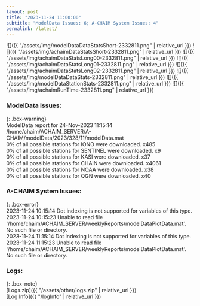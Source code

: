 ```yaml
---
layout: post
title: "2023-11-24 11:00:00"
subtitle: "ModelData Issues: 6; A-CHAIM System Issues: 4"
permalink: /latest/
---
```


![]({{ "/assets/img/modelDataDataStatsShort-2332811.png" | relative_url }})
![]({{ "/assets/img/achaimDataStatsShort-2332811.png" | relative_url }})
![]({{ "/assets/img/achaimDataStatsLong00-2332811.png" | relative_url }})
![]({{ "/assets/img/achaimDataStatsLong01-2332811.png" | relative_url }})
![]({{ "/assets/img/achaimDataStatsLong02-2332811.png" | relative_url }})
![]({{ "/assets/img/modelDataDataStats-2332811.png" | relative_url }})
![]({{ "/assets/img/modelDataStationStats-2332811.png" | relative_url }})
![]({{ "/assets/img/achaimRunTime-2332811.png" | relative_url }})


### ModelData Issues:  
  
{: .box-warning}  
 ModelData report for 24-Nov-2023 11:15:14   
 /home/chaim/ACHAIM_SERVER/A-CHAIM/modelData/2023/328/11/modelData.mat   
 0% of all possible stations for IONO were downloaded. x485   
 0% of all possible stations for SENTINEL were downloaded. x9   
 0% of all possible stations for KASI were downloaded. x37   
 0% of all possible stations for CHAIN were downloaded. x4061   
 0% of all possible stations for NOAA were downloaded. x38   
 0% of all possible stations for QGN were downloaded. x40   
  
### A-CHAIM System Issues:  
  
{: .box-error}  
2023-11-24 10:15:14 Dot indexing is not supported for variables of this type.  
2023-11-24 10:15:23 Unable to read file '/home/chaim/ACHAIM_SERVER/weeklyReports/modelDataPlotData.mat'. No such file or directory.  
2023-11-24 11:15:14 Dot indexing is not supported for variables of this type.  
2023-11-24 11:15:23 Unable to read file '/home/chaim/ACHAIM_SERVER/weeklyReports/modelDataPlotData.mat'. No such file or directory.  

### Logs:  
  
{: .box-note}  
[Logs.zip]({{ "/assets/other/logs.zip" | relative_url }})  
[Log Info]({{ "/logInfo" | relative_url }})  
